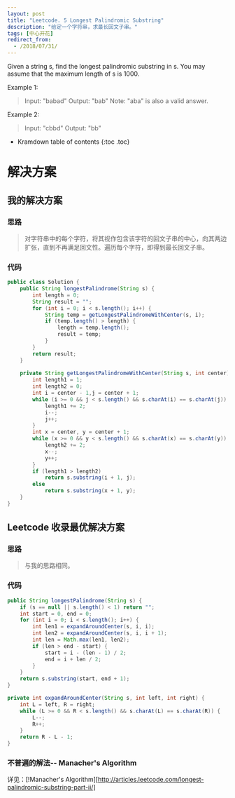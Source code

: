 ```yaml
---
layout: post
title: "Leetcode. 5 Longest Palindromic Substring"
description: "给定一个字符串，求最长回文子串。"
tags: [中心开花]
redirect_from:
  - /2018/07/31/
---
```


Given a string s, find the longest palindromic substring in s. You may assume that the maximum length of s is 1000.

Example 1:

> Input: "babad"
> Output: "bab"
> Note: "aba" is also a valid answer.

Example 2:

> Input: "cbbd"
> Output: "bb"

* Kramdown table of contents
{:toc .toc}

# 解决方案

## 我的解决方案

### 思路

> 对字符串中的每个字符，将其视作包含该字符的回文子串的中心，向其两边扩张，直到不再满足回文性。遍历每个字符，即得到最长回文子串。

### 代码

```java
public class Solution {
    public String longestPalindrome(String s) {
        int length = 0;
        String result = "";
        for (int i = 0; i < s.length(); i++) {
            String temp = getLongestPalindromeWithCenter(s, i);
            if (temp.length() > length) {
                length = temp.length();
                result = temp;
            }
        }
        return result;
    }
    
    private String getLongestPalindromeWithCenter(String s, int center) {
        int length1 = 1;
        int length2 = 0;
        int i = center - 1,j = center + 1;
        while (i >= 0 && j < s.length() && s.charAt(i) == s.charAt(j)) {
            length1 += 2;
            i--;
            j++;
        }
        int x = center, y = center + 1;
        while (x >= 0 && y < s.length() && s.charAt(x) == s.charAt(y)) {
            length2 += 2;
            x--;
            y++;
        }
        if (length1 > length2)
            return s.substring(i + 1, j);
        else
            return s.substring(x + 1, y);
    }
}
```

## Leetcode 收录最优解决方案

### 思路

> 与我的思路相同。

### 代码

```java
public String longestPalindrome(String s) {
    if (s == null || s.length() < 1) return "";
    int start = 0, end = 0;
    for (int i = 0; i < s.length(); i++) {
        int len1 = expandAroundCenter(s, i, i);
        int len2 = expandAroundCenter(s, i, i + 1);
        int len = Math.max(len1, len2);
        if (len > end - start) {
            start = i - (len - 1) / 2;
            end = i + len / 2;
        }
    }
    return s.substring(start, end + 1);
}

private int expandAroundCenter(String s, int left, int right) {
    int L = left, R = right;
    while (L >= 0 && R < s.length() && s.charAt(L) == s.charAt(R)) {
        L--;
        R++;
    }
    return R - L - 1;
}
```

### 不普遍的解法-- Manacher's Algorithm

详见：[!Manacher's Algorithm][http://articles.leetcode.com/longest-palindromic-substring-part-ii/]

[^1]: This is a footnote.

[kramdown]: https://kramdown.gettalong.org/
[Simple Texture]: https://github.com/yizeng/jekyll-theme-simple-texture